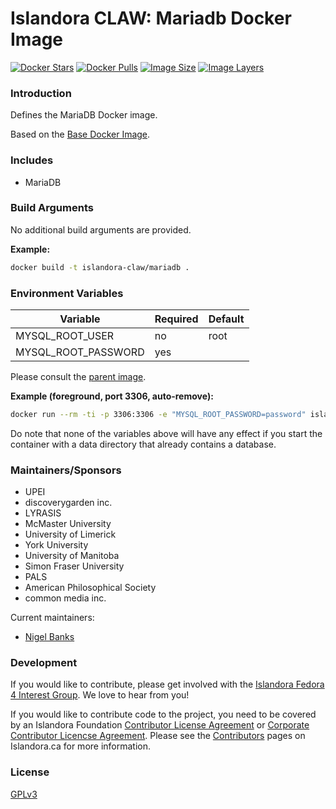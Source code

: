 # Islandora CLAW: Mariadb Docker Image

[![Docker Stars](https://img.shields.io/docker/stars/islandora-claw/mariadb.svg)](https://hub.docker.com/r/islandora-claw/mariadb/)
[![Docker Pulls](https://img.shields.io/docker/pulls/islandora-claw/mariadb.svg)](https://hub.docker.com/r/islandora-claw/mariadb/)
[![Image Size](https://img.shields.io/imagelayers/image-size/islandora-claw/mariadb/latest.svg)](https://imagelayers.io/?images=islandora-claw/mariadb:latest)
[![Image Layers](https://img.shields.io/imagelayers/layers/islandora-claw/mariadb/latest.svg)](https://imagelayers.io/?images=islandora-claw/mariadb:latest)

### Introduction

Defines the MariaDB Docker image.

Based on the [Base Docker Image](https://github.com/Islandora-CLAW/docker-base).

### Includes

* MariaDB

### Build Arguments

No additional build arguments are provided.

**Example:**
```bash
docker build -t islandora-claw/mariadb .
```

### Environment Variables

| Variable            | Required | Default |
|---------------------|----------|---------|
| MYSQL_ROOT_USER     | no       | root    |
| MYSQL_ROOT_PASSWORD | yes      |         |

Please consult the
[parent image](https://github.com/Islandora-CLAW/docker-base).

**Example (foreground, port 3306, auto-remove):**
```bash
docker run --rm -ti -p 3306:3306 -e "MYSQL_ROOT_PASSWORD=password" islandora-claw/mariadb
```

Do note that none of the variables above will have any effect if you start
the container with a data directory that already contains a database.

### Maintainers/Sponsors

* UPEI
* discoverygarden inc.
* LYRASIS
* McMaster University
* University of Limerick
* York University
* University of Manitoba
* Simon Fraser University
* PALS
* American Philosophical Society
* common media inc.

Current maintainers:

* [Nigel Banks](https://github.com/nigelgbanks)

### Development

If you would like to contribute, please get involved with the
[Islandora Fedora 4 Interest Group](https://github.com/Islandora/Islandora-Fedora4-Interest-Group).
We love to hear from you!

If you would like to contribute code to the project, you need to be covered by
an Islandora Foundation
[Contributor License Agreement](http://islandora.ca/sites/default/files/islandora_cla.pdf)
or
[Corporate Contributor Licencse Agreement](http://islandora.ca/sites/default/files/islandora_ccla.pdf).
Please see the [Contributors](http://islandora.ca/resources/contributors) pages
on Islandora.ca for more information.

### License

[GPLv3](http://www.gnu.org/licenses/gpl-3.0.txt)
